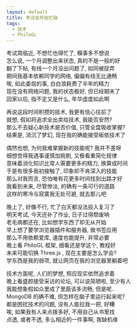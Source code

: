 ```yaml
---
layout: default
title: 考试会开始忙碌
tags:
  - 技术
  - PhiloGL
---
```

  
考试周临近, 不想忙也得忙了, 糗事多不想说  
怎么说, 一个月调整出来状态, 真的不是一般的好  
翻了下帖, 有线一个月没出问题了, 如同被捉弄  
期间我基本依赖同学的网络, 偏偏有线无比通畅  
唉, 如此委屈的事, 白白浪耗费了半年的精力  
现在没有网络问题, 我的状态极好, 但已经期末了  
回家以后, 指不定又是什么, 年华虚度如此啊  
  
再说这段时间积攒的技术, 我更有信心往前了  
就想, 假如将追求全出卖给技术, 我能否安然?  
那么不去疑心新技术是否价值, 只管全盘吸收掌握?  
结果是, 消沉了梦幻, 现在我的确能接受皈依技术了  
  
偶然也想, 为何我难掌握新的技能呢? 我并不差呀  
细想觉得我遇事谨慎加挑剔, 又极看重简化规律  
意味着消化知识比常人需要更多的精力, 换算成时间  
于是有很多我初接触了, 印象却不肯深入的技能  
那么对我而言, 恐怕唯有花更多时间找到出路才好  
我看到未来, 尽管惨淡, 的确有一条可行的道路  
这样的寒冷与寂寞我无处可避, 就去那儿吧  
  
晚上了, 好像不行, 忙了白天都没法投入复习了  
明天考试, 今天还补了作业, 日子过得颓废呐  
老毛病都还在, 比如想学东西了却无从开始  
早上想了要学浏览器插件和服务器, 做书签应用  
那么不用依赖爱库, 速度也能提升, 非常必要  
晚上看 PhiloGL 框架, 细看还是学这个, 教程好  
未来可能切换 Three.js , 现在主要是怎么学会?  
学东西是我的弱项, 就让网页在我的浏览器里躺着吧  
  
技术方面呢, 人们的梦想, 照应现实依然追求着  
晚上看盛颜接受采访的论坛, 可以说简陋啦, 至少有人  
我能想象假如众里成了里面该多流畅, 但是呢..  
MongoDB 的确不难, 但怎样在脑子里运行起来呢?  
都是困扰技术的问题, 没有人能拉我一把, 好糟  
唉, 如果我有人来点拨多好, 不用自己从书里找  
点透, 或者不透, 多么相近的一件事啊, 我缺机缘  
